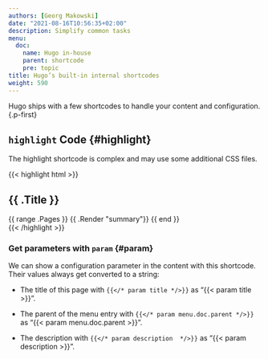 ```yaml
---
authors: [Georg Makowski]
date: "2021-08-16T10:56:35+02:00"
description: Simplify common tasks
menu:
  doc:
    name: Hugo in-house
    parent: shortcode
    pre: topic
title: Hugo’s built-in internal shortcodes
weight: 590
---
```


Hugo ships with a few shortcodes to handle your content and configuration.
{.p-first} <!--more-->

## `highlight` Code {#highlight}

The highlight shortcode is complex and may use some additional CSS files.

{{< highlight html >}}
<section id="main">
  <div>
   <h1 id="title">{{ .Title }}</h1>
    {{ range .Pages }}
        {{ .Render "summary"}}
    {{ end }}
  </div>
</section>
{{< /highlight >}}

### Get parameters with `param` {#param}

We can show a configuration parameter in the content with this shortcode. Their values always get converted to a string:

- The title of this page with `{{</* param title */>}}` as “{{< param title >}}”.

- The parent of the menu entry with `{{</* param menu.doc.parent */>}}` as “{{< param menu.doc.parent >}}”.

- The description with `{{</* param description  */>}}` as “{{< param description >}}”.

